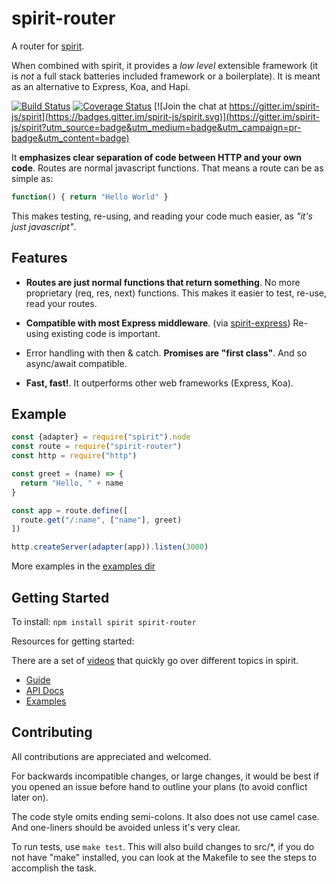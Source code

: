 # spirit-router
A router for [spirit](https://github.com/spirit-js/spirit).

When combined with spirit, it provides a _low level_ extensible framework (it is _not_ a full stack batteries included framework or a boilerplate). It is meant as an alternative to Express, Koa, and Hapi.

[![Build Status](https://travis-ci.org/spirit-js/spirit-router.svg?branch=master)](https://travis-ci.org/spirit-js/spirit-router)
[![Coverage Status](https://coveralls.io/repos/github/spirit-js/spirit-router/badge.svg?branch=master)](https://coveralls.io/github/spirit-js/spirit-router?branch=master)
[![Join the chat at https://gitter.im/spirit-js/spirit](https://badges.gitter.im/spirit-js/spirit.svg)](https://gitter.im/spirit-js/spirit?utm_source=badge&utm_medium=badge&utm_campaign=pr-badge&utm_content=badge)


It __emphasizes clear separation of code between HTTP and your own code__. Routes are normal javascript functions. That means a route can be as simple as:
```js
function() { return "Hello World" }
```

This makes testing, re-using, and reading your code much easier, as _"it's just javascript"_.

## Features
* __Routes are just normal functions that return something__. No more proprietary (req, res, next) functions. This makes it easier to test, re-use, read your routes.

* __Compatible with most Express middleware__. (via [spirit-express](https://github.com/spirit-js/spirit-express)) Re-using existing code is important.

* Error handling with then & catch. __Promises are "first class"__. And so async/await compatible.

* __Fast, fast!__. It outperforms other web frameworks (Express, Koa).

## Example
```js
const {adapter} = require("spirit").node
const route = require("spirit-router")
const http = require("http")

const greet = (name) => {
  return "Hello, " + name
}

const app = route.define([
  route.get("/:name", ["name"], greet)
])

http.createServer(adapter(app)).listen(3000)
```

More examples in the [examples dir](https://github.com/spirit-js/spirit-router/tree/master/examples)

## Getting Started
To install:
`npm install spirit spirit-router`

Resources for getting started:

There are a set of [videos](https://www.youtube.com/watch?v=YvxLBd12ZX8&list=PLHw25bReXDKvHd-5mCjMxVkgDvWrx5IFY) that quickly go over different topics in spirit.

- [Guide](https://github.com/spirit-js/spirit-router/tree/master/docs/Guide.md)
- [API Docs](https://github.com/spirit-js/spirit-router/tree/master/docs/api)
- [Examples](https://github.com/spirit-js/spirit-router/tree/master/examples)

## Contributing
All contributions are appreciated and welcomed.

For backwards incompatible changes, or large changes, it would be best if you opened an issue before hand to outline your plans (to avoid conflict later on).

The code style omits ending semi-colons. It also does not use camel case. And one-liners should be avoided unless it's very clear.

To run tests, use `make test`. This will also build changes to src/*, if you do not have "make" installed, you can look at the Makefile to see the steps to accomplish the task.

